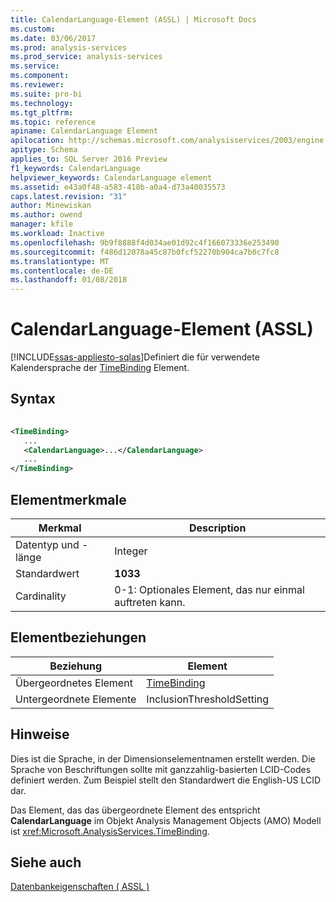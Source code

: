 ```yaml
---
title: CalendarLanguage-Element (ASSL) | Microsoft Docs
ms.custom: 
ms.date: 03/06/2017
ms.prod: analysis-services
ms.prod_service: analysis-services
ms.service: 
ms.component: 
ms.reviewer: 
ms.suite: pro-bi
ms.technology: 
ms.tgt_pltfrm: 
ms.topic: reference
apiname: CalendarLanguage Element
apilocation: http://schemas.microsoft.com/analysisservices/2003/engine
apitype: Schema
applies_to: SQL Server 2016 Preview
f1_keywords: CalendarLanguage
helpviewer_keywords: CalendarLanguage element
ms.assetid: e43a0f48-a583-418b-a0a4-d73a40035573
caps.latest.revision: "31"
author: Minewiskan
ms.author: owend
manager: kfile
ms.workload: Inactive
ms.openlocfilehash: 9b9f8888f4d034ae01d92c4f166073336e253490
ms.sourcegitcommit: f486d12078a45c87b0fcf52270b904ca7b0c7fc8
ms.translationtype: MT
ms.contentlocale: de-DE
ms.lasthandoff: 01/08/2018
---
```

# <a name="calendarlanguage-element-assl"></a>CalendarLanguage-Element (ASSL)
[!INCLUDE[ssas-appliesto-sqlas](../../../includes/ssas-appliesto-sqlas.md)]Definiert die für verwendete Kalendersprache der [TimeBinding](../../../analysis-services/scripting/data-type/timebinding-data-type-assl.md) Element.  
  
## <a name="syntax"></a>Syntax  
  
```xml  
  
<TimeBinding>  
   ...  
   <CalendarLanguage>...</CalendarLanguage>  
   ...  
</TimeBinding>  
```  
  
## <a name="element-characteristics"></a>Elementmerkmale  
  
|Merkmal|Description|  
|--------------------|-----------------|  
|Datentyp und -länge|Integer|  
|Standardwert|**1033**|  
|Cardinality|0-1: Optionales Element, das nur einmal auftreten kann.|  
  
## <a name="element-relationships"></a>Elementbeziehungen  
  
|Beziehung|Element|  
|------------------|-------------|  
|Übergeordnetes Element|[TimeBinding](../../../analysis-services/scripting/data-type/timebinding-data-type-assl.md)|  
|Untergeordnete Elemente|InclusionThresholdSetting|  
  
## <a name="remarks"></a>Hinweise  
 Dies ist die Sprache, in der Dimensionselementnamen erstellt werden. Die Sprache von Beschriftungen sollte mit ganzzahlig-basierten LCID-Codes definiert werden. Zum Beispiel stellt den Standardwert die English-US LCID dar.  
  
 Das Element, das das übergeordnete Element des entspricht **CalendarLanguage** im Objekt Analysis Management Objects (AMO) Modell ist <xref:Microsoft.AnalysisServices.TimeBinding>.  
  
## <a name="see-also"></a>Siehe auch  
 [Datenbankeigenschaften &#40; ASSL &#41;](../../../analysis-services/scripting/properties/properties-assl.md)  
  
  
